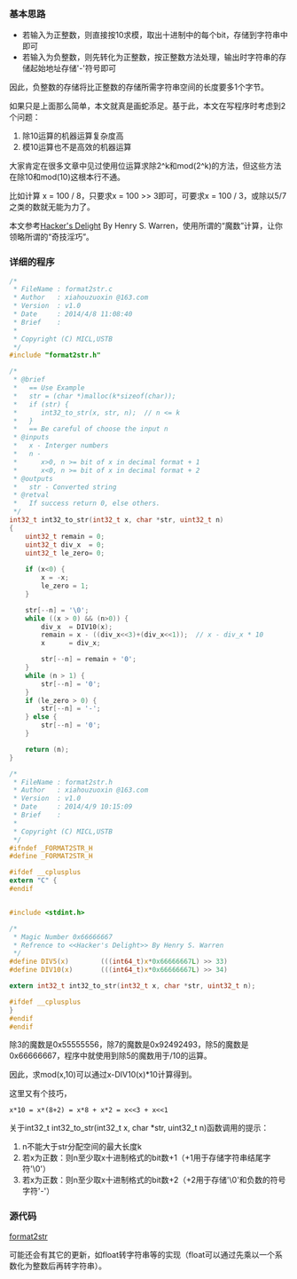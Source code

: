 <!---title:整数转字符串的一种快速实现-->
<!---keywords:字符串-->
<!---date:old-->

### 基本思路

- 若输入为正整数，则直接按10求模，取出十进制中的每个bit，存储到字符串中即可
- 若输入为负整数，则先转化为正整数，按正整数方法处理，输出时字符串的存储起始地址存储'-'符号即可

因此，负整数的存储将比正整数的存储所需字符串空间的长度要多1个字节。

如果只是上面那么简单，本文就真是画蛇添足。基于此，本文在写程序时考虑到2个问题：

1. 除10运算的机器运算复杂度高
2. 模10运算也不是高效的机器运算

大家肯定在很多文章中见过使用位运算求除2^k和mod(2^k)的方法，但这些方法在除10和mod(10)这根本行不通。

比如计算 x = 100 / 8，只要求x = 100 >> 3即可，可要求x = 100 / 3，或除以5/7之类的数就无能为力了。

本文参考[Hacker's Delight](http://www.hackersdelight.org/) By Henry S. Warren，使用所谓的“魔数”计算，让你领略所谓的“奇技淫巧”。


### 详细的程序

```c
/*
 * FileName : format2str.c
 * Author   : xiahouzuoxin @163.com
 * Version  : v1.0
 * Date     : 2014/4/8 11:08:40
 * Brief    : 
 * 
 * Copyright (C) MICL,USTB
 */
#include "format2str.h" 

/*
 * @brief   
 *   == Use Example
 *   str = (char *)malloc(k*sizeof(char));
 *   if (str) {
 *      int32_to_str(x, str, n);  // n <= k
 *   }
 *   == Be careful of choose the input n
 * @inputs  
 *   x - Interger numbers
 *   n - 
 *      x>0, n >= bit of x in decimal format + 1
 *      x<0, n >= bit of x in decimal format + 2
 * @outputs 
 *   str - Converted string
 * @retval  
 *   If success return 0, else others.
 */
int32_t int32_to_str(int32_t x, char *str, uint32_t n)
{
    uint32_t remain = 0;
    uint32_t div_x  = 0;
    uint32_t le_zero= 0;
    
    if (x<0) {
        x = -x;
        le_zero = 1;
    }

    str[--n] = '\0';
    while ((x > 0) && (n>0)) {
        div_x  = DIV10(x);
        remain = x - ((div_x<<3)+(div_x<<1));  // x - div_x * 10
        x      = div_x;

        str[--n] = remain + '0';
    }
    while (n > 1) {
        str[--n] = '0';
    } 
    if (le_zero > 0) {
        str[--n] = '-';
    } else {
        str[--n] = '0';
    }

    return (n);
}
```

```c
/*
 * FileName : format2str.h
 * Author   : xiahouzuoxin @163.com
 * Version  : v1.0
 * Date     : 2014/4/9 10:15:09
 * Brief    : 
 * 
 * Copyright (C) MICL,USTB
 */
#ifndef _FORMAT2STR_H
#define _FORMAT2STR_H

#ifdef __cplusplus
extern "C" {
#endif


#include <stdint.h>

/* 
 * Magic Number 0x66666667 
 * Refrence to <<Hacker's Delight>> By Henry S. Warren
 */
#define DIV5(x)        (((int64_t)x*0x66666667L) >> 33)
#define DIV10(x)       (((int64_t)x*0x66666667L) >> 34)

extern int32_t int32_to_str(int32_t x, char *str, uint32_t n);

#ifdef __cplusplus
}
#endif
#endif
```

除3的魔数是0x55555556，除7的魔数是0x92492493，除5的魔数是0x66666667，程序中就使用到除5的魔数用于/10的运算。

因此，求mod(x,10)可以通过x-DIV10(x)*10计算得到。

这里又有个技巧，

```
x*10 = x*(8+2) = x*8 + x*2 = x<<3 + x<<1
```

关于int32_t int32_to_str(int32_t x, char *str, uint32_t n)函数调用的提示：

1. n不能大于str分配空间的最大长度k
2. 若x为正数：则n至少取x十进制格式的bit数+1（+1用于存储字符串结尾字符'\0'）
3. 若x为正数：则n至少取x十进制格式的bit数+2（+2用于存储'\0'和负数的符号字符'-'）


### 源代码

[format2str](../codes/整数转字符串的一种快速实现)

可能还会有其它的更新，如float转字符串等的实现（float可以通过先乘以一个系数化为整数后再转字符串）。


